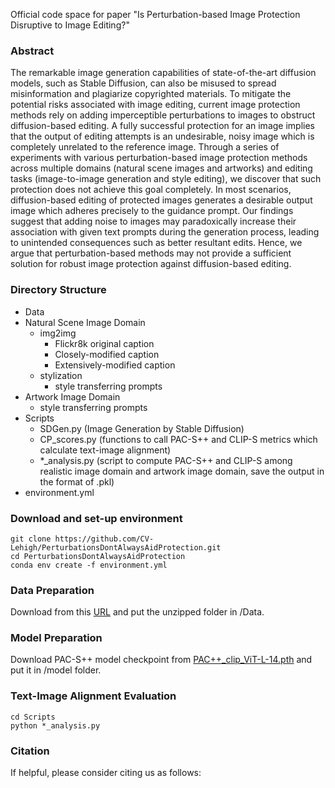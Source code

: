 Official code space for paper "Is Perturbation-based Image Protection Disruptive to Image Editing?"

### Abstract
The remarkable image generation capabilities of state-of-the-art diffusion models, such as Stable Diffusion, can also be misused to spread misinformation and plagiarize copyrighted materials. To mitigate the potential risks associated with image editing, current image protection methods rely on adding imperceptible perturbations to images to obstruct diffusion-based editing. A fully successful protection for an image implies that the output of editing attempts is an undesirable, noisy image which is completely unrelated to the reference image. Through a series of experiments with various perturbation-based image protection methods across multiple domains (natural scene images and artworks) and editing tasks (image-to-image generation and style editing), we discover that such protection does not achieve this goal completely. In most scenarios, diffusion-based editing of protected images generates a desirable output image which adheres precisely to the guidance prompt. Our findings suggest that adding noise to images may paradoxically increase their association with given text prompts during the generation process, leading to unintended consequences such as better resultant edits. Hence, we argue that perturbation-based methods may not provide a sufficient solution for robust image protection against diffusion-based editing. 



### Directory Structure

- Data
- Natural Scene Image Domain
    - img2img
        - Flickr8k original caption
        - Closely-modified caption
        - Extensively-modified caption
    - stylization
        - style transferring prompts
- Artwork Image Domain
    - style transferring prompts
- Scripts
    - SDGen.py (Image Generation by Stable Diffusion)
    - CP_scores.py (functions to call PAC-S++ and CLIP-S metrics which calculate text-image alignment)
    - *_analysis.py (script to compute PAC-S++ and CLIP-S among realistic image domain and artwork image domain, save the output in the format of .pkl)
- environment.yml

### Download and set-up environment
```
git clone https://github.com/CV-Lehigh/PerturbationsDontAlwaysAidProtection.git
cd PerturbationsDontAlwaysAidProtection
conda env create -f environment.yml
```
### Data Preparation 
Download from this [URL](https://drive.google.com/drive/folders/1fxh6ngdv4tYkTqPm2SnnZTabkuIucX8D?usp=drive_link) and put the unzipped folder in /Data.

### Model Preparation

Download PAC-S++ model checkpoint from [PAC++_clip_ViT-L-14.pth](https://ailb-web.ing.unimore.it/publicfiles/pac++/PAC++_clip_ViT-L-14.pth) and put it in /model folder.

### Text-Image Alignment Evaluation
```
cd Scripts
python *_analysis.py
```

### Citation
If helpful, please consider citing us as follows:


